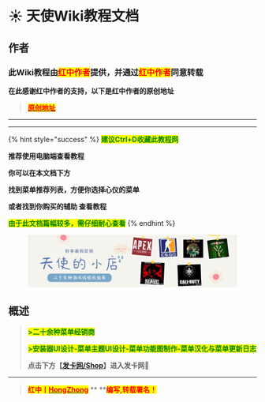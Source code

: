 # ☀ 天使Wiki教程文档

## **作者**

### **此Wiki教程由**<mark style="color:red;">**红中作者**</mark>**提供，并通过**<mark style="color:red;">**红中作者**</mark>**同意转载**

**在此感谢红中作者的支持，以下是红中作者的原创地址**

> ****[<mark style="color:red;">**原创地址**</mark>](https://docs.wiki.hzcheats.one/)<mark style="color:red;">****</mark>

****

****

{% hint style="success" %}
<mark style="color:green;">**建议Ctrl+D收藏此教程网**</mark>

**推荐使用电脑端查看教程**

**你可以在本文档下方**

**找到菜单推荐列表，方便你选择心仪的菜单**

**或者找到你购买的辅助 查看教程**

<mark style="color:green;">**由于此文档篇幅较多，需仔细耐心查看**</mark>
{% endhint %}

<figure><img src=".gitbook/assets/QQ截图20220908182949.png" alt=""><figcaption></figcaption></figure>

## 概述

> <mark style="color:green;">**>二十余种菜单经销商**</mark>
>
> <mark style="color:green;">**>安装器UI设计-菜单主题UI设计-菜单功能图制作-菜单汉化与菜单更新日志**</mark>
>
> **点击下方【**[**发卡网/Shop**](https://tscheats.cc/)**】进入发卡网💞**

****

> <mark style="color:red;">**红中丨**</mark>[<mark style="color:red;">**HongZhong**</mark>](https://docs.wiki.hzcheats.one/) **  **<mark style="color:red;">**编写,转载署名！**</mark>
